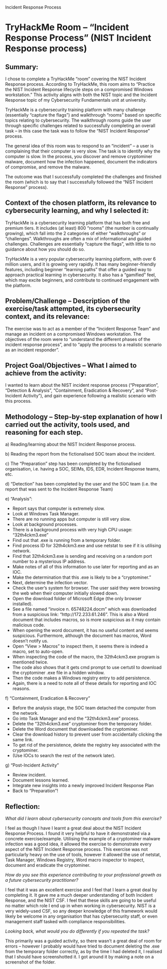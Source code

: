 
Incident Response Process

<h1>TryHackMe Room – “Incident Response Process” (NIST Incident Response process)</h1>

<h2>Summary:</h2>

I chose to complete a TryHackMe “room” covering the NIST Incident Response process. According to TryHackMe, this room aims to “Practice the NIST Incident Response lifecycle steps on a compromised Windows workstation.”
This activity aligns with both the NIST topic and the Incident Response topic of my Cybersecurity Fundamentals unit at university.

TryHackMe is a cybersecurity training platform with many challenge (essentially “capture the flags”) and walkthrough “rooms” based on specific topics relating to cybersecurity. The walkthrough rooms guide the user through specific challenges related to successfully completing an overall task – in this case the task was to follow the “NIST Incident Response” process.

The general idea of this room was to respond to an “incident” – a user is complaining that their computer is very slow. The task is to identify why the computer is slow. In the process, you discover and remove cryptominer malware, document how the infection happened, document the indicators of compromise, and remove the malware.

The outcome was that I successfully completed the challenges and finished the room (which is to say that I successfully followed the “NIST Incident Response” process).


<h2>Context of the chosen platform, its relevance to cybersecurity learning, and why I selected it:</h2>

TryHackMe is a cybersecurity learning platform that has both free and premium tiers. It includes (at least) 800 “rooms” (the number is continually growing), which fall into the 2 categories of either “walkthroughs” or “challenges”. Walkthroughs are often a mix of informational and guided challenges. Challenges are essentially “capture the flags”, with little to no guidance about how you should do so.

TryHackMe is a very popular cybersecurity learning platform, with over 6 million users, and it is growing very rapidly. It has many beginner-friendly features, including beginner “learning paths” that offer a guided way to approach practical learning in cybersecurity. It also has a “gamified” feel, which may excite beginners, and contribute to continued engagement with the platform.


<h2>Problem/Challenge – Description of the exercise/task attempted, its cybersecurity context, and its relevance:</h2>

The exercise was to act as a member of the “Incident Response Team” and manage an incident on a compromised Windows workstation. The objectives of the room were to “understand the different phases of the incident response process”, and to “apply the process to a realistic scenario as an incident responder”.


<h2>Project Goal/Objectives – What I aimed to achieve from the activity:</h2>

I wanted to learn about the NIST incident response process (“Preparation”, “Detection & Analysis”, “Containment, Eradication & Recovery”, and “Post-Incident Activity”), and gain experience following a realistic scenario with this process.


<h2>Methodology – Step-by-step explanation of how I carried out the activity, tools used, and reasoning for each step.</h2>

a)	Reading/learning about the NIST Incident Response process.

b)	Reading the report from the fictionalised SOC team about the incident.

c)	The “Preparation” step has been completed by the fictionalised organisation, i.e. having a SOC, SEIMs, IDS, EDR, Incident Response teams, etc.

d)	“Detection” has been completed by the user and the SOC team (i.e. the report that was sent to the Incident Response Team)

e)	“Analysis”:

* Report says that computer is extremely slow.
* Look at Windows Task Manager.
* There are no running apps but computer is still very slow.
* Look at background processes.
* There is a background process with very high CPU usage: “32th4ckm3.exe”
* Find out that .exe is running from a temporary folder.
* Find process ID for 32th4ckm3.exe and use netstat to see if it is utilising network.
* Find that 32th4ckm3.exe is sending and receiving on a random port number to a mysterious IP address.
* Make notes of all of this information to use later for reporting and as an IOC.
* Make the determination that this .exe is likely to be a “cryptominer.”
* Next, determine the infection vector.
* Check the user’s system for browser. The user said they were browsing the web when their computer initially slowed down.
* Open the download folder of Microsoft Edge (the only browser installed).
* See a file named “invoice n. 65748224.docm” which was downloaded from a suspicious link: “ht<span>tp://</span>172.233.61.246”. This is also a Word document that includes macros, so is more suspicious as it may contain malicious code.
* When opening the word document, it has no useful content and seems suspicious. Furthermore, although the document has macros, Word doesn’t notify us.
* Open “View > Macros” to inspect them, it seems there is indeed a macro, set to auto-open.
* When inspecting the code of the macro, the 32th4ckm3.exe program is mentioned twice.
* The code also shows that it gets cmd prompt to use certutil to download the cryptominer .exe file in a hidden window.
* Then the code makes a Windows registry entry to add persistence.
* Again, there is a need to note all of these details for reporting and IOC reasons.

f)	“Containment, Eradication & Recovery”

* Before the analysis stage, the SOC team detached the computer from the network.
* Go into Task Manager and end the “32th4ckm3.exe” process.
* Delete the “32th4ckm3.exe” cryptominer from the temporary folder.
* Delete the Word document that downloaded the cryptominer.
* Clear the download history to prevent user from accidentally clicking the same link.
* To get rid of the persistence, delete the registry key associated with the cryptominer.
* (Use IOCs to search the rest of the network later).

g)	“Post-Incident Activity”

* Review incident.
* Document lessons learned.
* Integrate new insights into a newly improved Incident Response Plan
* Back to “Preparation”!


<h2>Reflection:</h2>

<i>What did I learn about cybersecurity concepts and tools from this exercise?</i>

I feel as though I have I learnt a great deal about the NIST Incident Response Process. I found it very helpful to have it demonstrated via a concrete exercise/example. Utilising the example of a cryptominer malware infection was a good idea, it allowed the exercise to demonstrate every aspect of the NIST Incident Response process. This exercise was not particularly heavy on the use of tools, however it allowed the use of netstat, Task Manager, Windows Registry, Word macro inspector to inspect, document and eradicate the cryptominer.

<i>How do you see this experience contributing to your professional growth as a future cybersecurity practitioner?</i>

I feel that it was an excellent exercise and I feel that I learn a great deal by completing it. It gave me a much deeper understanding of both Incident Response, and the NIST CSF. I feel that these skills are going to be useful no matter which role I end up in when working in cybersecurity. NIST is a very widely-used CSF, so any deeper knowledge of this framework would likely be welcome in any organisation that has cybersecurity staff, or even management staff tasked with compliance responsibilities.

<i>Looking back, what would you do differently if you repeated the task?</i>

This primarily was a guided activity, so there wasn’t a great deal of room for errors – however I probably would have tried to document deleting the .exe from the temporary folder correctly, as by the time I had deleted it, I realised that I should have screenshotted it. I got around it by making a note on a screenshot of the folder.

